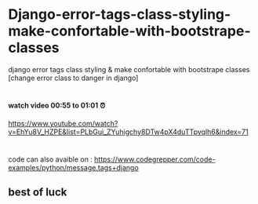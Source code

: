 # Django-error-tags-class-styling-make-confortable-with-bootstrape-classes
django error tags class styling &amp; make confortable with bootstrape classes [change error class to danger in django]

#

#### watch video 00:55 to 01:01 :alarm_clock:
https://www.youtube.com/watch?v=EhYu8V_HZPE&list=PLbGui_ZYuhigchy8DTw4pX4duTTpvqlh6&index=71

#

code can also avaible on : https://www.codegrepper.com/code-examples/python/message.tags+django

## best of luck
